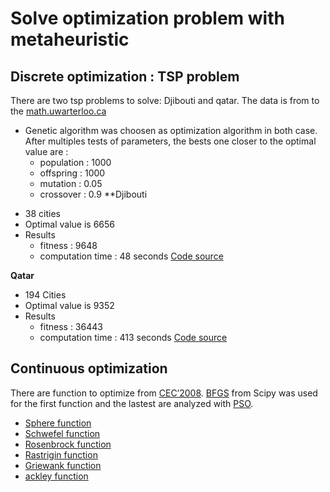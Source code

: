 # Solve optimization problem with metaheuristic

## Discrete optimization : TSP problem

There are two tsp problems to solve: Djibouti and qatar. The data is from to the [math.uwarterloo.ca](http://www.math.uwaterloo.ca/tsp/world/countries.html)
* Genetic algorithm was choosen as optimization algorithm in both case. After multiples tests of parameters, the bests one closer to the optimal value are :
   - population : 1000
   - offspring : 1000
   - mutation : 0.05
   - crossover : 0.9
**Djibouti

- 38 cities 
- Optimal value is 6656
- Results 
   - fitness : 9648
   - computation time : 48 seconds
 [Code source]()
 
**__Qatar__**

- 194 Cities
- Optimal value is 9352
- Results
   - fitness : 36443
   - computation time : 413 seconds
[Code source]()

## Continuous optimization

There are function to optimize from [CEC’2008](). [BFGS](https://transp-or.epfl.ch/courses/optimization2011/slides/09-bfgs.pdf) from Scipy was used for the first function and the lastest are analyzed with [PSO](https://nathanrooy.github.io/posts/2016-08-17/simple-particle-swarm-optimization-with-python/).

-  [Sphere function](https://github.com/Sohou08/Metaheuristic_optimization_exam/tree/main/sphere)
-  [Schwefel function](https://github.com/Sohou08/Metaheuristic_optimization_exam/tree/main/schwefel)
-  [Rosenbrock function](https://github.com/Sohou08/Metaheuristic_optimization_exam/tree/main/rosenbrock)
-  [Rastrigin function](https://github.com/Sohou08/Metaheuristic_optimization_exam/tree/main/rastrigin)
-  [Griewank function](https://github.com/Sohou08/Metaheuristic_optimization_exam/tree/main/griewank)
-  [ackley function](https://github.com/Sohou08/Metaheuristic_optimization_exam/tree/main/ackley)



